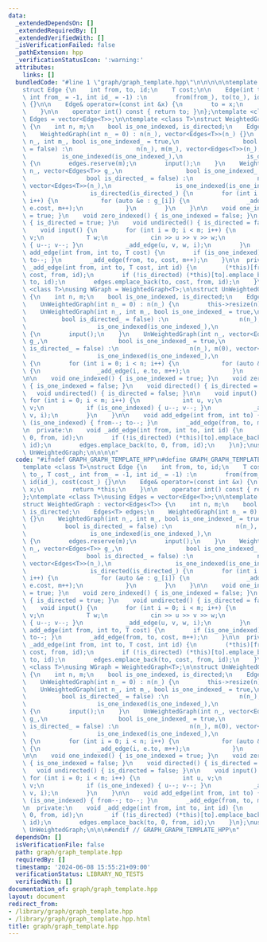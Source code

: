 ```yaml
---
data:
  _extendedDependsOn: []
  _extendedRequiredBy: []
  _extendedVerifiedWith: []
  _isVerificationFailed: false
  _pathExtension: hpp
  _verificationStatusIcon: ':warning:'
  attributes:
    links: []
  bundledCode: "#line 1 \"graph/graph_template.hpp\"\n\n\n\n\ntemplate <class T>\n\
    struct Edge {\n    int from, to, id;\n    T cost;\n\n    Edge(int to_, T cost_,\
    \ int from_ = -1, int id_ = -1) :\n        from(from_), to(to_), id(id_), cost(cost_)\
    \ {}\n\n    Edge& operator=(const int &x) {\n        to = x;\n        return *this;\n\
    \    }\n\n    operator int() const { return to; }\n};\ntemplate <class T>\nusing\
    \ Edges = vector<Edge<T>>;\n\ntemplate <class T>\nstruct WeightedGraph : vector<Edges<T>>\
    \ {\n    int n, m;\n    bool is_one_indexed, is_directed;\n    Edges<T> edges;\n\
    \    WeightedGraph(int n_ = 0) : n(n_), vector<Edges<T>>(n_) {}\n    WeightedGraph(int\
    \ n_, int m_, bool is_one_indexed_ = true,\n                  bool is_directed_\
    \ = false) :\n                  n(n_), m(m_), vector<Edges<T>>(n_),\n        \
    \          is_one_indexed(is_one_indexed_),\n                  is_directed(is_directed_)\
    \ {\n        edges.reserve(m);\n        input();\n    }\n    WeightedGraph(int\
    \ n_, vector<Edges<T>> g_,\n                  bool is_one_indexed_ = true,\n \
    \                 bool is_directed_ = false) :\n                  n(n_), m(0),\
    \ vector<Edges<T>>(n_),\n                  is_one_indexed(is_one_indexed_),\n\
    \                  is_directed(is_directed_) {\n        for (int i = 0; i < n;\
    \ i++) {\n            for (auto &e : g_[i]) {\n                _add_edge(i, e.to,\
    \ e.cost, m++);\n            }\n        }\n    }\n\n    void one_indexed() { is_one_indexed\
    \ = true; }\n    void zero_indexed() { is_one_indexed = false; }\n    void directed()\
    \ { is_directed = true; }\n    void undirected() { is_directed = false; }\n\n\
    \    void input() {\n        for (int i = 0; i < m; i++) {\n            int u,\
    \ v;\n            T w;\n            cin >> u >> v >> w;\n            if (is_one_indexed)\
    \ { u--; v--; }\n            _add_edge(u, v, w, i);\n        }\n    }\n\n    void\
    \ add_edge(int from, int to, T cost) {\n        if (is_one_indexed) { from--;\
    \ to--; }\n        _add_edge(from, to, cost, m++);\n    }\n\n  private:\n    void\
    \ _add_edge(int from, int to, T cost, int id) {\n        (*this)[from].emplace_back(to,\
    \ cost, from, id);\n        if (!is_directed) (*this)[to].emplace_back(from, cost,\
    \ to, id);\n        edges.emplace_back(to, cost, from, id);\n    }\n};\ntemplate\
    \ <class T>\nusing WGraph = WeightedGraph<T>;\n\nstruct UnWeightedGraph : vector<Edges<bool>>\
    \ {\n    int n, m;\n    bool is_one_indexed, is_directed;\n    Edges<bool> edges;\n\
    \    UnWeightedGraph(int n_ = 0) : n(n_) {\n        this->resize(n);\n    }\n\
    \    UnWeightedGraph(int n_, int m_, bool is_one_indexed_ = true,\n          \
    \          bool is_directed_ = false) :\n                    n(n_), m(m_), vector<Edges<bool>>(n_),\n\
    \                    is_one_indexed(is_one_indexed_),\n                    is_directed(is_directed_)\
    \ {\n        input();\n    }\n    UnWeightedGraph(int n_, vector<Edges<bool>>\
    \ g_,\n                    bool is_one_indexed_ = true,\n                    bool\
    \ is_directed_ = false) :\n                    n(n_), m(0), vector<Edges<bool>>(n_),\n\
    \                    is_one_indexed(is_one_indexed_),\n                    is_directed(is_directed_)\
    \ {\n        for (int i = 0; i < n; i++) {\n            for (auto &e : g_[i])\
    \ {\n                _add_edge(i, e.to, m++);\n            }\n        }\n    }\n\
    \n\n    void one_indexed() { is_one_indexed = true; }\n    void zero_indexed()\
    \ { is_one_indexed = false; }\n    void directed() { is_directed = true; }\n \
    \   void undirected() { is_directed = false; }\n\n    void input() {\n       \
    \ for (int i = 0; i < m; i++) {\n            int u, v;\n            cin >> u >>\
    \ v;\n            if (is_one_indexed) { u--; v--; }\n            _add_edge(u,\
    \ v, i);\n        }\n    }\n\n    void add_edge(int from, int to) {\n        if\
    \ (is_one_indexed) { from--; to--; }\n        _add_edge(from, to, m++);\n    }\n\
    \n  private:\n    void _add_edge(int from, int to, int id) {\n        (*this)[from].emplace_back(to,\
    \ 0, from, id);\n        if (!is_directed) (*this)[to].emplace_back(from, 0, to,\
    \ id);\n        edges.emplace_back(to, 0, from, id);\n    }\n};\nusing Graph =\
    \ UnWeightedGraph;\n\n\n\n"
  code: "#ifndef GRAPH_GRAPH_TEMPLATE_HPP\n#define GRAPH_GRAPH_TEMPLATE_HPP 1\n\n\n\
    template <class T>\nstruct Edge {\n    int from, to, id;\n    T cost;\n\n    Edge(int\
    \ to_, T cost_, int from_ = -1, int id_ = -1) :\n        from(from_), to(to_),\
    \ id(id_), cost(cost_) {}\n\n    Edge& operator=(const int &x) {\n        to =\
    \ x;\n        return *this;\n    }\n\n    operator int() const { return to; }\n\
    };\ntemplate <class T>\nusing Edges = vector<Edge<T>>;\n\ntemplate <class T>\n\
    struct WeightedGraph : vector<Edges<T>> {\n    int n, m;\n    bool is_one_indexed,\
    \ is_directed;\n    Edges<T> edges;\n    WeightedGraph(int n_ = 0) : n(n_), vector<Edges<T>>(n_)\
    \ {}\n    WeightedGraph(int n_, int m_, bool is_one_indexed_ = true,\n       \
    \           bool is_directed_ = false) :\n                  n(n_), m(m_), vector<Edges<T>>(n_),\n\
    \                  is_one_indexed(is_one_indexed_),\n                  is_directed(is_directed_)\
    \ {\n        edges.reserve(m);\n        input();\n    }\n    WeightedGraph(int\
    \ n_, vector<Edges<T>> g_,\n                  bool is_one_indexed_ = true,\n \
    \                 bool is_directed_ = false) :\n                  n(n_), m(0),\
    \ vector<Edges<T>>(n_),\n                  is_one_indexed(is_one_indexed_),\n\
    \                  is_directed(is_directed_) {\n        for (int i = 0; i < n;\
    \ i++) {\n            for (auto &e : g_[i]) {\n                _add_edge(i, e.to,\
    \ e.cost, m++);\n            }\n        }\n    }\n\n    void one_indexed() { is_one_indexed\
    \ = true; }\n    void zero_indexed() { is_one_indexed = false; }\n    void directed()\
    \ { is_directed = true; }\n    void undirected() { is_directed = false; }\n\n\
    \    void input() {\n        for (int i = 0; i < m; i++) {\n            int u,\
    \ v;\n            T w;\n            cin >> u >> v >> w;\n            if (is_one_indexed)\
    \ { u--; v--; }\n            _add_edge(u, v, w, i);\n        }\n    }\n\n    void\
    \ add_edge(int from, int to, T cost) {\n        if (is_one_indexed) { from--;\
    \ to--; }\n        _add_edge(from, to, cost, m++);\n    }\n\n  private:\n    void\
    \ _add_edge(int from, int to, T cost, int id) {\n        (*this)[from].emplace_back(to,\
    \ cost, from, id);\n        if (!is_directed) (*this)[to].emplace_back(from, cost,\
    \ to, id);\n        edges.emplace_back(to, cost, from, id);\n    }\n};\ntemplate\
    \ <class T>\nusing WGraph = WeightedGraph<T>;\n\nstruct UnWeightedGraph : vector<Edges<bool>>\
    \ {\n    int n, m;\n    bool is_one_indexed, is_directed;\n    Edges<bool> edges;\n\
    \    UnWeightedGraph(int n_ = 0) : n(n_) {\n        this->resize(n);\n    }\n\
    \    UnWeightedGraph(int n_, int m_, bool is_one_indexed_ = true,\n          \
    \          bool is_directed_ = false) :\n                    n(n_), m(m_), vector<Edges<bool>>(n_),\n\
    \                    is_one_indexed(is_one_indexed_),\n                    is_directed(is_directed_)\
    \ {\n        input();\n    }\n    UnWeightedGraph(int n_, vector<Edges<bool>>\
    \ g_,\n                    bool is_one_indexed_ = true,\n                    bool\
    \ is_directed_ = false) :\n                    n(n_), m(0), vector<Edges<bool>>(n_),\n\
    \                    is_one_indexed(is_one_indexed_),\n                    is_directed(is_directed_)\
    \ {\n        for (int i = 0; i < n; i++) {\n            for (auto &e : g_[i])\
    \ {\n                _add_edge(i, e.to, m++);\n            }\n        }\n    }\n\
    \n\n    void one_indexed() { is_one_indexed = true; }\n    void zero_indexed()\
    \ { is_one_indexed = false; }\n    void directed() { is_directed = true; }\n \
    \   void undirected() { is_directed = false; }\n\n    void input() {\n       \
    \ for (int i = 0; i < m; i++) {\n            int u, v;\n            cin >> u >>\
    \ v;\n            if (is_one_indexed) { u--; v--; }\n            _add_edge(u,\
    \ v, i);\n        }\n    }\n\n    void add_edge(int from, int to) {\n        if\
    \ (is_one_indexed) { from--; to--; }\n        _add_edge(from, to, m++);\n    }\n\
    \n  private:\n    void _add_edge(int from, int to, int id) {\n        (*this)[from].emplace_back(to,\
    \ 0, from, id);\n        if (!is_directed) (*this)[to].emplace_back(from, 0, to,\
    \ id);\n        edges.emplace_back(to, 0, from, id);\n    }\n};\nusing Graph =\
    \ UnWeightedGraph;\n\n\n#endif // GRAPH_GRAPH_TEMPLATE_HPP\n"
  dependsOn: []
  isVerificationFile: false
  path: graph/graph_template.hpp
  requiredBy: []
  timestamp: '2024-06-08 15:55:21+09:00'
  verificationStatus: LIBRARY_NO_TESTS
  verifiedWith: []
documentation_of: graph/graph_template.hpp
layout: document
redirect_from:
- /library/graph/graph_template.hpp
- /library/graph/graph_template.hpp.html
title: graph/graph_template.hpp
---
```

